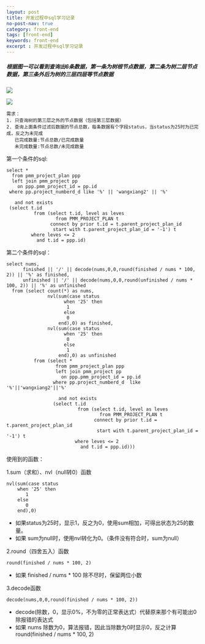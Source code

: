 ```yaml
---
layout: post
title: 开发过程中sql学习记录
no-post-nav: true
category: front-end
tags: [front-end]
keywords: front-end
excerpt : 开发过程中sql学习记录
---
```


##### 根据图一可以看到查询出6条数据，第一条为树根节点数据，第二条为树二层节点数据，第三条外后为树的三层四层等节点数据

![](https://luopengfei3000.github.io/assets/images/2019/database/2019-03-28-dev-sql-start/01.png)

![](https://luopengfei3000.github.io/assets/images/2019/database/2019-03-28-dev-sql-start/02.png)

    需求：
    1. 只查询树的第三层之外的节点数据（包括第三层数据）
    2. 查询上面条件过滤后数据的节点总数，每条数据有个字段status，当status为25时为已完成，反之为未完成
       已完成数量:节点总数/已完成数量
       未完成数量:节点总数/未完成数量
       
    
第一个条件的sql:

```
select *
  from pmm_project_plan ppp
  left join pmm_project pp
    on ppp.pmm_project_id = pp.id
 where pp.project_numberd_d like '%' || 'wangxiang2' || '%'
 
   and not exists
 (select t.id
          from (select t.id, level as leves
                  from PMM_PROJECT_PLAN t
                connect by prior t.id = t.parent_project_plan_id
                 start with t.parent_project_plan_id = '-1') t
         where leves <= 2
           and t.id = ppp.id)
```

第二个条件的sql：

```
select nums,
      finished || '/' || decode(nums,0,0,round(finished / nums * 100, 2)) || '%' as finished,
      unfinished || '/' || decode(nums,0,0,round(unfinished / nums * 100, 2)) || '%' as unfinished
  from (select count(*) as nums,
               nvl(sum(case status
                     when '25' then
                      1
                     else
                      0
                   end),0) as finished,
               nvl(sum(case status
                     when '25' then
                      0
                     else
                      1
                   end),0) as unfinished
          from (select *
                  from pmm_project_plan ppp
                  left join pmm_project pp
                    on ppp.pmm_project_id = pp.id
                 where pp.project_numberd_d  like '%'||'wangxiang2'||'%'
                 
                   and not exists
                 (select t.id
                          from (select t.id, level as leves
                                  from PMM_PROJECT_PLAN t
                                connect by prior t.id = t.parent_project_plan_id
                                 start with t.parent_project_plan_id = '-1') t
                         where leves <= 2
                           and t.id = ppp.id)))
```

使用到的函数：

1.sum（求和）、nvl（null转0）函数
```
nvl(sum(case status
    when '25' then
       1
    else
       0
    end),0)
```
- 如果status为25时，显示1，反之为0，使用sum相加，可得出状态为25的数量。
- 如果 sum为null时，使用nvl转化为0。（条件没有符合时，sum为null）

2.round（四舍五入）函数
```
round(finished / nums * 100, 2)
```
- 如果 finished / nums * 100 除不尽时，保留两位小数

3.decode函数

```
decode(nums,0,0,round(finished / nums * 100, 2))
```
- decode(除数，0，显示0%，不为零的正常表达式）代替原来那个有可能出0除报错的表达式
- 如果 nums 除数为0，算法报错，因此当除数为0时显示0，反之计算round(finished / nums * 100, 2)



    
  
    

